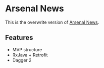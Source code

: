# Arsenal News

This is the overwrite version of [Arsenal News](https://github.com/lichuan0217/arsenal_client).

## Features
- MVP structure
- RxJava + Retrofit
- Dagger 2

